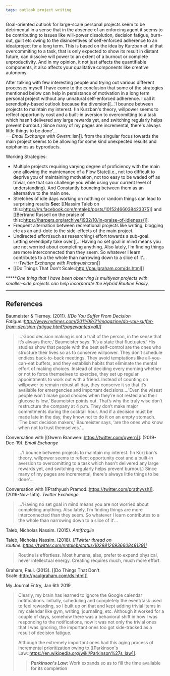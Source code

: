 ```yaml
---
tags: outlook project writing
---
```


 Goal-oriented outlook for large-scale personal projects seem to be detrimental in a sense that in the absence of an enforcing agent it seems to be contributing to issues like will-power dissolution, decision fatigue, burn-out, guilt etc owing to the disincentives of self-enforced adherence to an idea/project for a long term. This is based on the idea by Kurzban et. al that overcommiting to a task, that is only expected to show its result in distant future, can dissolve will power to an extent of a burnout or complete unproductivity. And in my opinion, it not just affects the quantifiable components, it also affects your qualitative components like creative autonomy.
    
 After talking with few interesting people and trying out various different processes myself I have come to the conclusion that some of the strategies mentioned below can help in persistance of motivation in a long term personal project without any unnatural self-enforced adherence. I call it serendipity-based outlook because the diversion[[...'I bounce between projects to maintain my interest. (In Kurzban's theory, willpower seems to reflect opportunity cost and a built-in aversion to overcomitting to a task which hasn't delivered any large rewards yet, and switching regularly helps prevent burnout.) Since many of my pages are incremental, there's always little things to be done'...<br/><cite>---Email Exchange with Gwern</cite>::lsn]]. from the singular focus towards the main project seems to be allowing for some kind unexpected results and epiphanies as byproducts.

Working Strategies:
- Multiple projects requiring varying degree of proficiency with the main one allowing the maintenance of a Flow State(i.e., not too difficult to deprive you of maintaining motivation, not too easy to be waded off as trivial, one that can challenge you while using your current level of understanding). And Constantly bouncing between them as an alternative to the main one.
- Stretches of idle days working on nothing or random things can lead to surprising results **See:** [[Nassim Taleb on this::https://m.facebook.com/nntaleb/posts/10152466038423375]] and [[Bertrand Russell on the praise of this::https://harpers.org/archive/1932/10/in-praise-of-idleness/]].
- Frequent alternation between recreational projects like writing, blogging etc as an anti-dote to the side-effects of the main project.
- Undirected effort(such as researching) effort towards a sub-goal. Letting serendipity take over.[[...'Having no set goal in mind means you are not worried about completing anything. Also lately, I’m finding things are more interconnected than they seem. So whatever I learn contributes to a the whole than narrowing down to a slice of it'...<br/><cite>---Twitter Exchange with Prathyush</cite>::rsn]]
- [[Do Things That Don't Scale::http://paulgraham.com/ds.html]]

**\****One thing that I have been observing is multiyear projects with smaller-side projects can help incorporate the Hybrid Routine Easily.*


---

## References

Baumeister & Tierney. (2011). *[[Do You Suffer From Decision Fatigue::http://www.nytimes.com/2011/08/21/magazine/do-you-suffer-from-decision-fatigue.html?pagewanted=all]]*
> ...‘Good decision making is not a trait of the person, in the sense that it’s always there,’ Baumeister says. ‘It’s a state that fluctuates.’ His studies show that people with the best self-control are the ones who structure their lives so as to conserve willpower. They don’t schedule endless back-to-back meetings. They avoid temptations like all-you-can-eat buffets, and they establish habits that eliminate the mental effort of making choices. Instead of deciding every morning whether or not to force themselves to exercise, they set up regular appointments to work out with a friend. Instead of counting on willpower to remain robust all day, they conserve it so that it’s available for emergencies and important decisions….’Even the wisest people won’t make good choices when they’re not rested and their glucose is low,’ Baumeister points out. That’s why the truly wise don’t restructure the company at 4 p.m. They don’t make major commitments during the cocktail hour. And if a decision must be made late in the day, they know not to do it on an empty stomach. ‘The best decision makers,’ Baumeister says, ‘are the ones who know when not to trust themselves.’...

Conversation with [[Gwern Branwen::https://twitter.com/gwern]]. (2019-Dec-19). *Email Exchange*
> ...'I bounce between projects to maintain my interest. (In Kurzban's theory, willpower seems to reflect opportunity cost and a built-in aversion to overcomitting to a task which hasn't delivered any large rewards yet, and switching regularly helps prevent burnout.) Since many of my pages are incremental, there's always little things to be done'...

Conversation with [[Prathyush Pramod::https://twitter.com/prathyvsh]]. (2019-Nov-15th). *Twitter Exchange*
> ...'Having no set goal in mind means you are not worried about completing anything. Also lately, I’m finding things are more interconnected than they seem. So whatever I learn contributes to a the whole than narrowing down to a slice of it'...

Taleb, Nicholas Nassim. (2015). *Antifragile*

Taleb, Nicholas Nassim. (2018). *[[Twitter thread on routine::https://twitter.com/nntaleb/status/1029812693660848129]]*
> Routine is effortless. Most humans, alas, prefer to expend physical, never intellectual energy. Creating requires much, much more effort.

Graham, Paul. (2013). [[Do Things That Don't Scale::http://paulgraham.com/ds.html]]

My Journal Entry, Jan 6th 2019
> Clearly, my brain has learned to ignore the Google calendar notifications. Initially, scheduling and completely the event/task used to feel rewarding, so I built up on that and kept adding trivial items in my calendar like gym, writing, journaling, etc. Although it worked for a couple of days, somehow there was a behavioral shift in how I was responding to the notifications, now it was not only the trivial ones that I was ignoring, the important ones too got side-tracked as a result of decision fatigue. 
>
> Although the extremely important ones had this aging process of incremental prioritization owing to [[Parkinson's Law::https://en.wikipedia.org/wiki/Parkinson%27s_law]].
> > ***Parkinson's Law:*** Work expands so as to fill the time available for its completion


